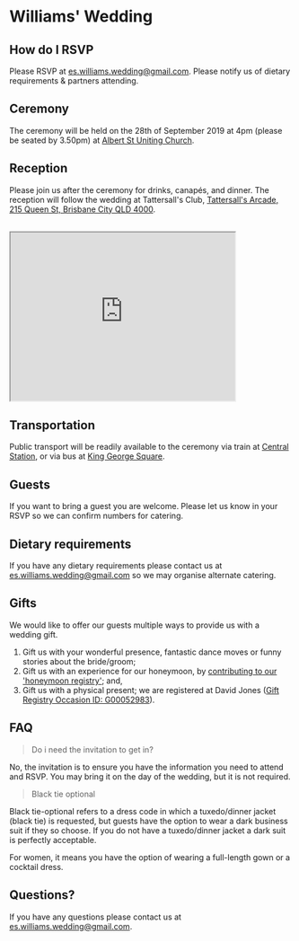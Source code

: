 # Williams' Wedding

## How do I RSVP

Please RSVP at es.williams.wedding@gmail.com. Please notify us of dietary requirements & partners attending.

## Ceremony

The ceremony will be held on the 28th of September 2019 at 4pm (please be seated by 3.50pm) at [Albert St Uniting Church](https://goo.gl/maps/rBjHzPtocdni51UN8).

## Reception

Please join us after the ceremony for drinks, canapés, and dinner. The reception will follow the wedding at Tattersall's Club, [Tattersall's Arcade, 215 Queen St, Brisbane City QLD 4000](https://goo.gl/maps/CVshB77NHZzUdDf59).

<br>
<iframe src="https://www.google.com/maps/d/u/4/embed?mid=1AW_JgHAA34CWzrnBjlcx51cm2AQ1iPhi" width="400" height="300"></iframe>

## Transportation

Public transport will be readily available to the ceremony via train at [Central Station](https://goo.gl/maps/BmosY1AdEBCGhn7c9), or via bus at [King George Square](https://goo.gl/maps/vSLj3dWXAESDQuoWA).

## Guests

If you want to bring a guest you are welcome. Please let us know in your RSVP so we can confirm numbers for catering.

## Dietary requirements

If you have any dietary requirements please contact us at [es.williams.wedding@gmail.com](es.williams.wedding@gmail.com) so we may organise alternate catering.

## Gifts

We would like to offer our guests multiple ways to provide us with a wedding gift.

1. Gift us with your wonderful presence, fantastic dance moves or funny stories about the bride/groom;
2. Gift us with an experience for our honeymoon, by [contributing to our 'honeymoon registry'](https://www.travelregistry.com.au/EmilySamWilliams); and,
3. Gift us with a physical present; we are registered at David Jones ([Gift Registry Occasion ID: G00052983](https://www.davidjones.com/default.aspx?Z=giftregistry&action=view&id=5067C9C9-6D3C-4EE9-90BE-33408A85DA52&order=0)).

## FAQ

> Do i need the invitation to get in?

No, the invitation is to ensure you have the information you need to attend and RSVP. You may bring it on the day of the wedding, but it is not required.

> Black tie optional

Black tie-optional refers to a dress code in which a tuxedo/dinner jacket (black tie) is requested, but guests have the option to wear a dark business suit if they so choose. If you do not have a tuxedo/dinner jacket a dark suit is perfectly acceptable.

For women, it means you have the option of wearing a full-length gown or a cocktail dress.

## Questions?

If you have any questions please contact us at [es.williams.wedding@gmail.com](es.williams.wedding@gmail.com).

